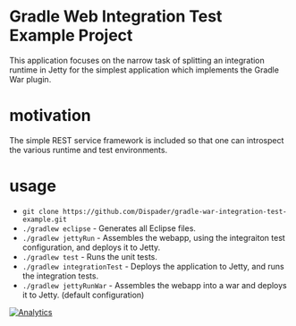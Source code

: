 # Gradle Web Integration Test Example Project

This application focuses on the narrow task of splitting an integration runtime in Jetty for the simplest application which implements the Gradle War plugin.

# motivation

The simple REST service framework is included so that one can introspect the various runtime and test environments.

# usage

* `git clone https://github.com/Dispader/gradle-war-integration-test-example.git`
* `./gradlew eclipse` - Generates all Eclipse files.
* `./gradlew jettyRun` - Assembles the webapp, using the integraiton test configuration, and deploys it to Jetty.
* `./gradlew test` - Runs the unit tests.
* `./gradlew integrationTest` - Deploys the application to Jetty, and runs the integration tests.
* `./gradlew jettyRunWar` - Assembles the webapp into a war and deploys it to Jetty.  (default configuration)

[![Analytics](https://ga-beacon.appspot.com/UA-61184208-1/chromeskel_a/readme)](https://github.com/igrigorik/ga-beacon)
